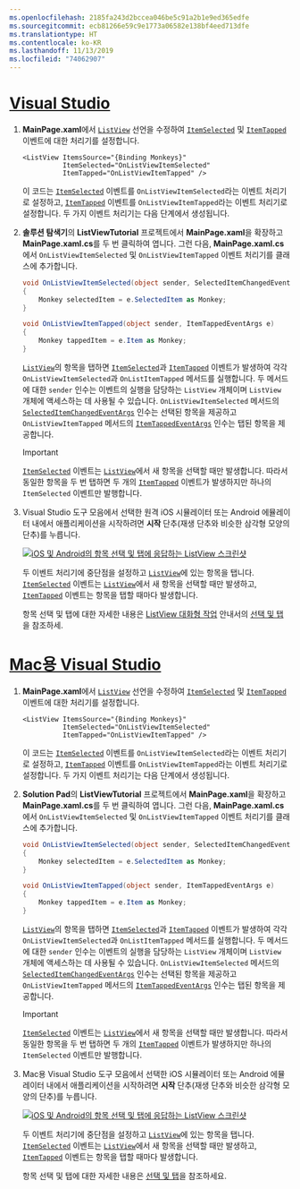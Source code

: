 ```yaml
---
ms.openlocfilehash: 2185fa243d2bccea046be5c91a2b1e9ed365edfe
ms.sourcegitcommit: ecb81266e59c9e1773a06582e138bf4eed713dfe
ms.translationtype: HT
ms.contentlocale: ko-KR
ms.lasthandoff: 11/13/2019
ms.locfileid: "74062907"
---
```

# <a name="visual-studiotabvswin"></a>[Visual Studio](#tab/vswin)

1. **MainPage.xaml**에서 [`ListView`](xref:Xamarin.Forms.ListView) 선언을 수정하여 [`ItemSelected`](xref:Xamarin.Forms.ListView.ItemSelected) 및 [`ItemTapped`](xref:Xamarin.Forms.ListView.ItemTapped) 이벤트에 대한 처리기를 설정합니다.

    ```xaml
    <ListView ItemsSource="{Binding Monkeys}"
              ItemSelected="OnListViewItemSelected"
              ItemTapped="OnListViewItemTapped" />
    ```

    이 코드는 [`ItemSelected`](xref:Xamarin.Forms.ListView.ItemSelected) 이벤트를 `OnListViewItemSelected`라는 이벤트 처리기로 설정하고, [`ItemTapped`](xref:Xamarin.Forms.ListView.ItemTapped) 이벤트를 `OnListViewItemTapped`라는 이벤트 처리기로 설정합니다. 두 가지 이벤트 처리기는 다음 단계에서 생성됩니다.

1. **솔루션 탐색기**의 **ListViewTutorial** 프로젝트에서 **MainPage.xaml**을 확장하고 **MainPage.xaml.cs**를 두 번 클릭하여 엽니다. 그런 다음, **MainPage.xaml.cs**에서 `OnListViewItemSelected` 및 `OnListViewItemTapped` 이벤트 처리기를 클래스에 추가합니다.

    ```csharp
    void OnListViewItemSelected(object sender, SelectedItemChangedEventArgs e)
    {
        Monkey selectedItem = e.SelectedItem as Monkey;
    }

    void OnListViewItemTapped(object sender, ItemTappedEventArgs e)
    {
        Monkey tappedItem = e.Item as Monkey;
    }
    ```

    [`ListView`](xref:Xamarin.Forms.ListView)의 항목을 탭하면 [`ItemSelected`](xref:Xamarin.Forms.ListView.ItemSelected)과 [`ItemTapped`](xref:Xamarin.Forms.ListView.ItemTapped) 이벤트가 발생하여 각각 `OnListViewItemSelected`과 `OnListItemTapped` 메서드를 실행합니다. 두 메서드에 대한 `sender` 인수는 이벤트의 실행을 담당하는 `ListView` 개체이며 `ListView` 개체에 액세스하는 데 사용될 수 있습니다. `OnListViewItemSelected` 메서드의 [`SelectedItemChangedEventArgs`](xref:Xamarin.Forms.SelectedItemChangedEventArgs) 인수는 선택된 항목을 제공하고 `OnListViewItemTapped` 메서드의 [`ItemTappedEventArgs`](xref:Xamarin.Forms.ItemTappedEventArgs) 인수는 탭된 항목을 제공합니다.

    > [!IMPORTANT]
    > [`ItemSelected`](xref:Xamarin.Forms.ListView.ItemSelected) 이벤트는 [`ListView`](xref:Xamarin.Forms.ListView)에서 새 항목을 선택할 때만 발생합니다. 따라서 동일한 항목을 두 번 탭하면 두 개의 [`ItemTapped`](xref:Xamarin.Forms.ListView.ItemTapped) 이벤트가 발생하지만 하나의 `ItemSelected` 이벤트만 발행합니다.

1. Visual Studio 도구 모음에서 선택한 원격 iOS 시뮬레이터 또는 Android 에뮬레이터 내에서 애플리케이션을 시작하려면 **시작** 단추(재생 단추와 비슷한 삼각형 모양의 단추)를 누릅니다.

    [![iOS 및 Android의 항목 선택 및 탭에 응답하는 ListView 스크린샷](../images/item-selection.png "ListView 항목 선택")](../images/item-selection-large.png#lightbox "ListView 항목 선택")

    두 이벤트 처리기에 중단점을 설정하고 [`ListView`](xref:Xamarin.Forms.ListView)에 있는 항목을 탭니다. [`ItemSelected`](xref:Xamarin.Forms.ListView.ItemSelected) 이벤트는 [`ListView`](xref:Xamarin.Forms.ListView)에서 새 항목을 선택할 때만 발생하고, [`ItemTapped`](xref:Xamarin.Forms.ListView.ItemTapped) 이벤트는 항목을 탭할 때마다 발생합니다.

    항목 선택 및 탭에 대한 자세한 내용은 [ListView 대화형 작업](~/xamarin-forms/user-interface/listview/interactivity.md) 안내서의 [선택 및 탭](~/xamarin-forms/user-interface/listview/interactivity.md#selection-and-taps)을 참조하세.

# <a name="visual-studio-for-mactabvsmac"></a>[Mac용 Visual Studio](#tab/vsmac)

1. **MainPage.xaml**에서 [`ListView`](xref:Xamarin.Forms.ListView) 선언을 수정하여 [`ItemSelected`](xref:Xamarin.Forms.ListView.ItemSelected) 및 [`ItemTapped`](xref:Xamarin.Forms.ListView.ItemTapped) 이벤트에 대한 처리기를 설정합니다.

    ```xaml
    <ListView ItemsSource="{Binding Monkeys}"
              ItemSelected="OnListViewItemSelected"
              ItemTapped="OnListViewItemTapped" />
    ```

    이 코드는 [`ItemSelected`](xref:Xamarin.Forms.ListView.ItemSelected) 이벤트를 `OnListViewItemSelected`라는 이벤트 처리기로 설정하고, [`ItemTapped`](xref:Xamarin.Forms.ListView.ItemTapped) 이벤트를 `OnListViewItemTapped`라는 이벤트 처리기로 설정합니다. 두 가지 이벤트 처리기는 다음 단계에서 생성됩니다.

1. **Solution Pad**의 **ListViewTutorial** 프로젝트에서 **MainPage.xaml**을 확장하고 **MainPage.xaml.cs**를 두 번 클릭하여 엽니다. 그런 다음, **MainPage.xaml.cs**에서 `OnListViewItemSelected` 및 `OnListViewItemTapped` 이벤트 처리기를 클래스에 추가합니다.

    ```csharp
    void OnListViewItemSelected(object sender, SelectedItemChangedEventArgs e)
    {
        Monkey selectedItem = e.SelectedItem as Monkey;
    }

    void OnListViewItemTapped(object sender, ItemTappedEventArgs e)
    {
        Monkey tappedItem = e.Item as Monkey;
    }
    ```

    [`ListView`](xref:Xamarin.Forms.ListView)의 항목을 탭하면 [`ItemSelected`](xref:Xamarin.Forms.ListView.ItemSelected)과 [`ItemTapped`](xref:Xamarin.Forms.ListView.ItemTapped) 이벤트가 발생하여 각각 `OnListViewItemSelected`과 `OnListItemTapped` 메서드를 실행합니다. 두 메서드에 대한 `sender` 인수는 이벤트의 실행을 담당하는 `ListView` 개체이며 `ListView` 개체에 액세스하는 데 사용될 수 있습니다. `OnListViewItemSelected` 메서드의 [`SelectedItemChangedEventArgs`](xref:Xamarin.Forms.SelectedItemChangedEventArgs) 인수는 선택된 항목을 제공하고 `OnListViewItemTapped` 메서드의 [`ItemTappedEventArgs`](xref:Xamarin.Forms.ItemTappedEventArgs) 인수는 탭된 항목을 제공합니다.

    > [!IMPORTANT]
    > [`ItemSelected`](xref:Xamarin.Forms.ListView.ItemSelected) 이벤트는 [`ListView`](xref:Xamarin.Forms.ListView)에서 새 항목을 선택할 때만 발생합니다. 따라서 동일한 항목을 두 번 탭하면 두 개의 [`ItemTapped`](xref:Xamarin.Forms.ListView.ItemTapped) 이벤트가 발생하지만 하나의 `ItemSelected` 이벤트만 발행합니다.

1. Mac용 Visual Studio 도구 모음에서 선택한 iOS 시뮬레이터 또는 Android 에뮬레이터 내에서 애플리케이션을 시작하려면 **시작** 단추(재생 단추와 비슷한 삼각형 모양의 단추)를 누릅니다.

    [![iOS 및 Android의 항목 선택 및 탭에 응답하는 ListView 스크린샷](../images/item-selection.png "ListView 항목 선택")](../images/item-selection-large.png#lightbox "ListView 항목 선택")

    두 이벤트 처리기에 중단점을 설정하고 [`ListView`](xref:Xamarin.Forms.ListView)에 있는 항목을 탭니다. [`ItemSelected`](xref:Xamarin.Forms.ListView.ItemSelected) 이벤트는 [`ListView`](xref:Xamarin.Forms.ListView)에서 새 항목을 선택할 때만 발생하고, [`ItemTapped`](xref:Xamarin.Forms.ListView.ItemTapped) 이벤트는 항목을 탭할 때마다 발생합니다.

    항목 선택 및 탭에 대한 자세한 내용은 [선택 및 탭](~/xamarin-forms/user-interface/listview/interactivity.md#selection-and-taps)을 참조하세요.

